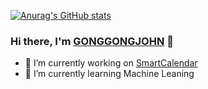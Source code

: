 [![Anurag's GitHub stats](https://github-readme-stats.vercel.app/api?username=gonggongjohn&show_icons=true&theme=tokyonight)](https://github.com/anuraghazra/github-readme-stats)

### Hi there, I'm [GONGGONGJOHN](https://gonggongjohn.me) 👋

- 🔭 I’m currently working on [SmartCalendar](https://github.com/gonggongjohn/Smart-Calendar)
- 🌱 I’m currently learning Machine Leaning

<!--
**gonggongjohn/gonggongjohn** is a ✨ _special_ ✨ repository because its `README.md` (this file) appears on your GitHub profile.

Here are some ideas to get you started:

- 🔭 I’m currently working on ...
- 🌱 I’m currently learning ...
- 👯 I’m looking to collaborate on ...
- 🤔 I’m looking for help with ...
- 💬 Ask me about ...
- 📫 How to reach me: ...
- 😄 Pronouns: ...
- ⚡ Fun fact: ...
-->

